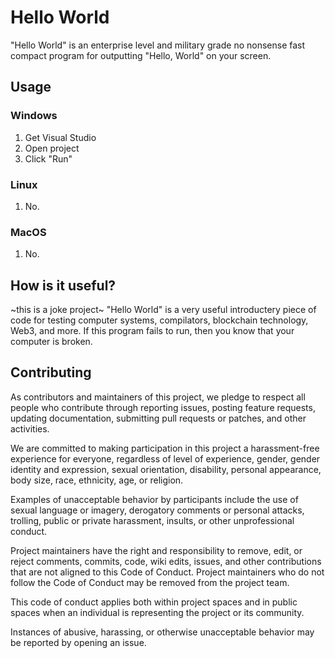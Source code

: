 # Hello World
"Hello World" is an enterprise level and military grade no nonsense fast compact program for outputting "Hello, World" on your screen.

## Usage

### Windows
1. Get Visual Studio
1. Open project
1. Click "Run"

### Linux
1. No.

### MacOS
1. No.

## How is it useful?
~this is a joke project~ "Hello World" is a very useful introductery piece of code for testing computer systems, compilators, blockchain technology, Web3, and more. If this program fails to run, then you know that your computer is broken.

## Contributing
As contributors and maintainers of this project, we pledge to respect all people who contribute through reporting issues, posting feature requests, updating documentation, submitting pull requests or patches, and other activities.

We are committed to making participation in this project a harassment-free experience for everyone, regardless of level of experience, gender, gender identity and expression, sexual orientation, disability, personal appearance, body size, race, ethnicity, age, or religion.

Examples of unacceptable behavior by participants include the use of sexual language or imagery, derogatory comments or personal attacks, trolling, public or private harassment, insults, or other unprofessional conduct.

Project maintainers have the right and responsibility to remove, edit, or reject comments, commits, code, wiki edits, issues, and other contributions that are not aligned to this Code of Conduct. Project maintainers who do not follow the Code of Conduct may be removed from the project team.

This code of conduct applies both within project spaces and in public spaces when an individual is representing the project or its community.

Instances of abusive, harassing, or otherwise unacceptable behavior may be reported by opening an issue.